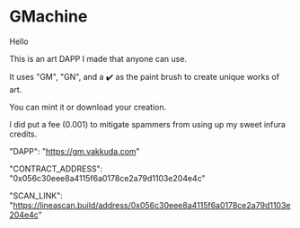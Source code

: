# GMachine

Hello

This is an art DAPP I made that anyone can use. 

It uses "GM", "GN", and a ✔️ as the paint brush to create unique works of art.

You can mint it or download your creation. 

I did put a fee (0.001) to mitigate spammers from using up my sweet infura credits. 

"DAPP": "https://gm.vakkuda.com"

"CONTRACT_ADDRESS": "0x056c30eee8a4115f6a0178ce2a79d1103e204e4c"

"SCAN_LINK": "https://lineascan.build/address/0x056c30eee8a4115f6a0178ce2a79d1103e204e4c"
